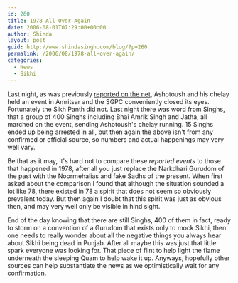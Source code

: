 ```yaml
---
id: 260
title: 1978 All Over Again
date: 2006-08-01T07:29:00+00:00
author: Shinda
layout: post
guid: http://www.shindasingh.com/blog/?p=260
permalink: /2006/08/1978-all-over-again/
categories:
  - News
  - Sikhi
---
```

Last night, as was previously [reported on the net](http://www.panthic.org/news/125/ARTICLE/2664/2006-07-30.html), Ashotoush and his chelay held an event in Amritsar and the SGPC conveniently closed its eyes. Fortunately the Sikh Panth did not. Last night there was word from Singhs, that a group of 400 Singhs including Bhai Amrik Singh and Jatha, all marched on the event, sending Ashotoush's chelay running. 15 Singhs ended up being arrested in all, but then again the above isn't from any confirmed or official source, so numbers and actual happenings may very well vary.

Be that as it may, it's hard not to compare these _reported events_ to those that happened in 1978, after all you just replace the Narkdhari Gurudom of the past with the Noormehalias and fake Sadhs of the present. When first asked about the comparison I found that although the situation sounded a lot like 78, there existed in 78 a spirit that does not seem so obviously prevalent today. But then again I doubt that this spirit was just as obvious then, and may very well only be visible in hind sight.

End of the day knowing that there are still Singhs, 400 of them in fact, ready to storm on a convention of a Gurudom that exists only to mock Sikhi, then one needs to really wonder about all the negative things you always hear about Sikhi being dead in Punjab. After all maybe this was just that little spark everyone was looking for. That piece of flint to help light the flame underneath the sleeping Quam to help wake it up. Anyways, hopefully other sources can help substantiate the news as we optimistically wait for any confirmation.